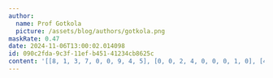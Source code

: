 ```yaml
---
author:
  name: Prof Gotkola
  picture: /assets/blog/authors/gotkola.png
maskRate: 0.47
date: 2024-11-06T13:00:02.014098
id: 090c2fda-9c3f-11ef-b451-41234cb8625c
content: '[[8, 1, 3, 7, 0, 0, 9, 4, 5], [0, 0, 2, 4, 0, 0, 0, 1, 0], [4, 5, 7, 0, 0, 9, 0, 2, 0], [1, 2, 0, 0, 7, 3, 0, 9, 4], [0, 0, 4, 0, 9, 5, 0, 0, 0], [6, 0, 0, 2, 0, 1, 0, 5, 0], [5, 7, 8, 9, 0, 0, 0, 3, 2], [0, 0, 0, 3, 1, 7, 0, 8, 9], [0, 0, 0, 5, 8, 2, 0, 0, 6]]'
---
```

